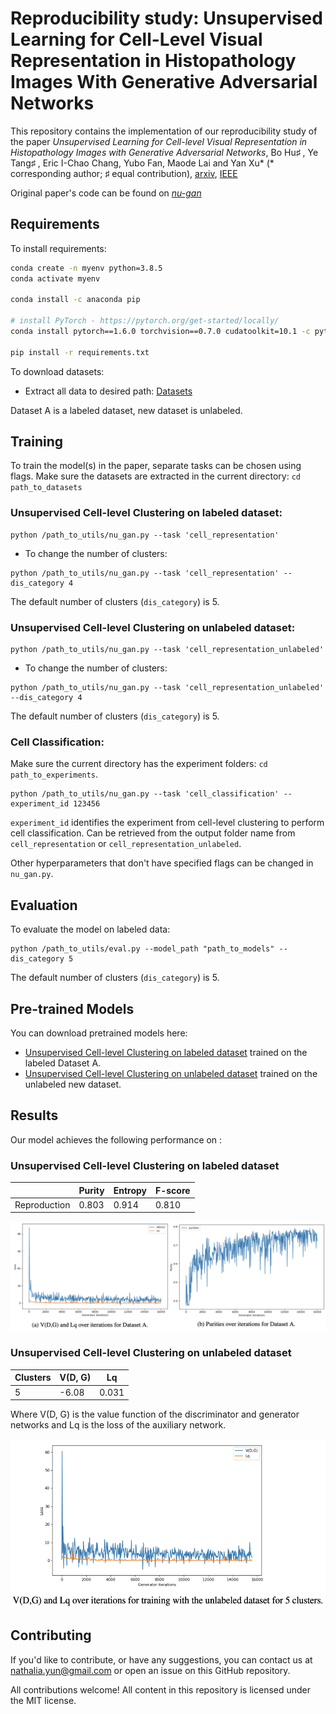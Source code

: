 # Reproducibility study: Unsupervised Learning for Cell-Level Visual Representation in Histopathology Images With Generative Adversarial Networks

This repository contains the implementation of our reproducibility study of the paper *Unsupervised Learning for Cell-level Visual Representation in Histopathology Images with Generative Adversarial Networks*, 
Bo Hu♯ , Ye Tang♯ , Eric I-Chao Chang, Yubo Fan, Maode Lai and Yan Xu*  (* corresponding author; ♯ equal contribution), [arxiv](https://arxiv.org/abs/1711.11317), [IEEE](https://ieeexplore.ieee.org/document/8402089)

Original paper's code can be found on [*nu-gan*](https://github.com/bohu615/nu_gan)

## Requirements

To install requirements:

```bash
conda create -n myenv python=3.8.5
conda activate myenv

conda install -c anaconda pip

# install PyTorch - https://pytorch.org/get-started/locally/
conda install pytorch==1.6.0 torchvision==0.7.0 cudatoolkit=10.1 -c pytorch

pip install -r requirements.txt
```

To download datasets: 

* Extract all data to desired path: [Datasets](https://queensuca-my.sharepoint.com/:f:/g/personal/19nyk1_queensu_ca/EuoCEg-JUB9AuqkHWoh8WLQBDWGf3cnJLKzBJGsTkLpqsw?e=inwedL)

Dataset A is a labeled dataset, new dataset is unlabeled. 

## Training

To train the model(s) in the paper, separate tasks can be chosen using flags. Make sure the datasets are extracted in the current directory: `cd path_to_datasets`

### Unsupervised Cell-level Clustering on labeled dataset:
```train
python /path_to_utils/nu_gan.py --task 'cell_representation'
```

* To change the number of clusters:
```train
python /path_to_utils/nu_gan.py --task 'cell_representation' --dis_category 4
```
The default number of clusters (`dis_category`) is 5. 

### Unsupervised Cell-level Clustering on unlabeled dataset:
```train
python /path_to_utils/nu_gan.py --task 'cell_representation_unlabeled'
```

* To change the number of clusters:
```train
python /path_to_utils/nu_gan.py --task 'cell_representation_unlabeled' --dis_category 4
```
The default number of clusters (`dis_category`) is 5. 

### Cell Classification:

Make sure the current directory has the experiment folders: `cd path_to_experiments`. 

```train
python /path_to_utils/nu_gan.py --task 'cell_classification' --experiment_id 123456
```

`experiment_id` identifies the experiment from cell-level clustering to perform cell classification. Can be retrieved from the output folder name from `cell_representation` or `cell_representation_unlabeled`.

Other hyperparameters that don't have specified flags can be changed in `nu_gan.py`.

## Evaluation

To evaluate the model on labeled data:

```eval
python /path_to_utils/eval.py --model_path "path_to_models" --dis_category 5
```

The default number of clusters (`dis_category`) is 5. 

## Pre-trained Models

You can download pretrained models here:

- [Unsupervised Cell-level Clustering on labeled dataset](https://queensuca-my.sharepoint.com/:f:/g/personal/19nyk1_queensu_ca/EqGlvyQmEPFHtupKWOExlMMBy7XFn075GPAoqu9yvqBYaA?e=lTlKL8) trained on the labeled Dataset A. 
- [Unsupervised Cell-level Clustering on unlabeled dataset](https://queensuca-my.sharepoint.com/:f:/g/personal/19nyk1_queensu_ca/EpWxSHIduaNOsPusqVZy9TEB0QCeXwnytO4nRzDy0RSPCg?e=h5hdCl) trained on the unlabeled new dataset. 

## Results

Our model achieves the following performance on :

### Unsupervised Cell-level Clustering on labeled dataset

|          | Purity  | Entropy | F-score |
| ------------------ |---------------- | -------------- | -------------- |
| Reproduction   |     0.803         |      0.914      |      0.810      |

![datasetA_plot](/datasetA_plot.png)

### Unsupervised Cell-level Clustering on unlabeled dataset

|    Clusters      |  V(D, G) | Lq | 
| ------------------ |---------------- | -------------- | 
| 5   |     -6.08         |      0.031      |  

Where V(D, G) is the value function of the discriminator and generator networks and Lq is the loss of the auxiliary network. 

<img src=/new_dataset_plot.png width="580" height="270">

## Contributing

If you'd like to contribute, or have any suggestions, you can contact us at nathalia.yun@gmail.com or open an issue on this GitHub repository.

All contributions welcome! All content in this repository is licensed under the MIT license.

